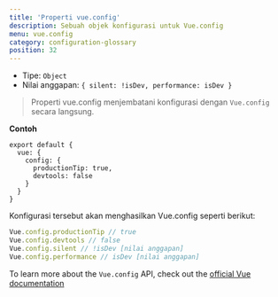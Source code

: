 ```yaml
---
title: 'Properti vue.config'
description: Sebuah objek konfigurasi untuk Vue.config
menu: vue.config
category: configuration-glossary
position: 32
---
```


- Tipe: `Object`
- Nilai anggapan: `{ silent: !isDev, performance: isDev }`

> Properti vue.config menjembatani konfigurasi dengan `Vue.config` secara langsung.

**Contoh**

```js{}[nuxt.config.js]
export default {
  vue: {
    config: {
      productionTip: true,
      devtools: false
    }
  }
}
```

Konfigurasi tersebut akan menghasilkan Vue.config seperti berikut:

```js
Vue.config.productionTip // true
Vue.config.devtools // false
Vue.config.silent // !isDev [nilai anggapan]
Vue.config.performance // isDev [nilai anggapan]
```

To learn more about the `Vue.config` API, check out the [official Vue documentation](https://vuejs.org/v2/api/#Global-Config)
